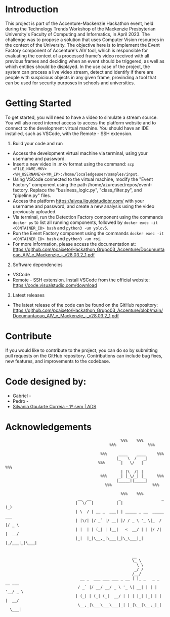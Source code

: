 # Introduction
This project is part of the Accenture-Mackenzie Hackathon event, held during the Technology Trends Workshop of the Mackenzie Presbyterian University's Faculty of Computing and Informatics, in April 2023. The challenge was to propose a solution that uses Computer Vision resources in the context of the University.
The objective here is to implement the Event Factory component of Accenture's AIV tool, which is responsible for evaluating the context of a processed frame's video received with all previous frames and deciding when an event should be triggered, as well as which entities should be displayed. In the use case of the project, the system can process a live video stream, detect and identify if there are people with suspicious objects in any given frame, provinding a tool that can be used for security purposes in schools and universities.
# Getting Started
To get started, you will need to have a video to simulate a stream source. You will also need internet access to access the platform website and to connect to the development virtual machine. You should have an IDE installed, such as VSCode, with the Remote - SSH extension.

1. Build your code and run
* Access the development virtual machine via terminal, using your username and password.
* Insert a new video in .mkv format using the command: `scp <FILE_NAME.MKV> <VM_USERNAME>@<VM_IP>:/home/localedgeuser/samples/input`.
* Using VSCode connected to the virtual machine, modify the "Event Factory" component using the path /home/azureuser/repos/event-factory. Replace the "business_logic.py", "class_filter.py", and "pipeline.py" files.
* Access the platform <https://aivqa.liquidstudiobr.com/> with your username and password, and create a new analysis using the video previously uploaded.
* Via terminal, run the Detection Factory component using the commands `docker ps` to list all running components, followed by `docker exec -it <CONTAINER_ID> bash` and `python3 -um yolov5`.
* Run the Event Factory component using the commands `docker exec -it <CONTAINER_ID> bash` and `python3 -um roi`.
* For more information, please access the documentation at: <https://github.com/pcaixeto/Hackathon_Grupo03_Accenture/Documuntacao_AIV_e_Mackenzie_-_v28.03.2_1.pdf>

2.	Software dependencies
* VSCode
* Remote - SSH extension.
Install VSCode from the official website: <https://code.visualstudio.com/download>

3.	Latest releases
* The latest release of the code can be found on the GitHub repository: <https://github.com/pcaixeto/Hackathon_Grupo03_Accenture/blob/main/Documuntacao_AIV_e_Mackenzie_-_v28.03.2_1.pdf>

# Contribute
If you would like to contribute to the project, you can do so by submitting pull requests on the GitHub repository. Contributions can include bug fixes, new features, and improvements to the codebase.

# Code designed by:
- Gabriel - 
- Pedro - 
- [Silvania Goularte Correia - 1º sem | ADS](https://github.com/silvaniacorreia)

# Acknowledgements

                                                       %%%    %%%
                                                  %%%              %%%

                                              %%%     ____    ____     %%%
                                                     |_   \  /   _|
                                             %%%       |   \/   |       %%%
                                                       | |\  /| |
                                              %%%     _| |_\/_| |_     %%%
                                                     |_____||_____|
                                                %%%                  %%%

                                                       %%%    %%%
                                    __  __            _                  _
                                   |  \/  |          | |                (_)
                                   | \  / | __ _  ___| | _____ _ __  _____  ___
                                   | |\/| |/ _` |/ __| |/ / _ \ '_ \|_  / |/ _ \
                                   | |  | | (_| | (__|   <  __/ | | |/ /| |  __/
                                   |_|  |_|\__,_|\___|_|\_\___|_| |_/___|_|\___|


                                                            __
                                                            \_ \
                                                              \ \
                                                             _/ /
                                                            /__/
                                     __ _  ___ ___ ___ _ __ | |_ _   _ _ __ ___
                                    / _` |/ __/ __/ _ \ '_ \| __| | | | '__/ _ \
                                   | (_| | (_| (_|  __/ | | | |_| |_| | | |  __/
                                    \__,_|\___\___\___|_| |_|\__|\__,_|_|  \___|
